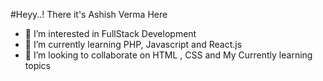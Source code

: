 #Heyy..! There it's Ashish Verma Here
- 👀 I’m interested in FullStack Development</li>
- 🌱 I’m currently learning PHP, Javascript and React.js</li>
- 💞️ I’m looking to collaborate on HTML , CSS and My Currently learning topics</li>

